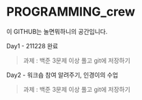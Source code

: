# PROGRAMMING_crew

이 GITHUB는 놀면뭐하니의 공간입니다.

Day1 - 211228 완료

> 과제 : 백준 3문제 이상 풀고 git에 저장하기
  
Day2 - 워크숍 참여 알려주기, 인경이의 수업

> 과제 : 백준 3문제 이상 풀고 git에 저장하기

